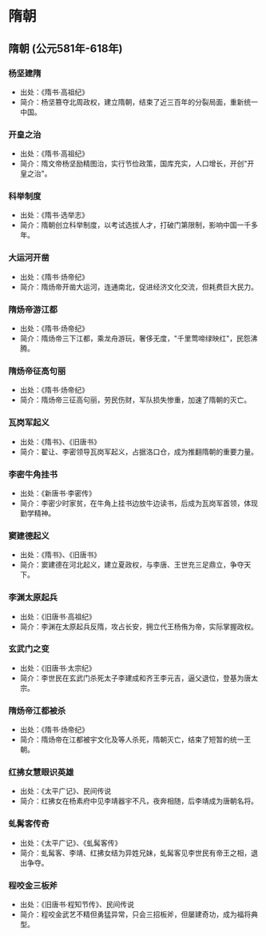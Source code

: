 # 隋朝

## 隋朝 (公元581年-618年)

### 杨坚建隋
- 出处：《隋书·高祖纪》
- 简介：杨坚篡夺北周政权，建立隋朝，结束了近三百年的分裂局面，重新统一中国。

### 开皇之治
- 出处：《隋书·高祖纪》
- 简介：隋文帝杨坚励精图治，实行节俭政策，国库充实，人口增长，开创"开皇之治"。

### 科举制度
- 出处：《隋书·选举志》
- 简介：隋朝创立科举制度，以考试选拔人才，打破门第限制，影响中国一千多年。

### 大运河开凿
- 出处：《隋书·炀帝纪》
- 简介：隋炀帝开凿大运河，连通南北，促进经济文化交流，但耗费巨大民力。

### 隋炀帝游江都
- 出处：《隋书·炀帝纪》
- 简介：隋炀帝三下江都，乘龙舟游玩，奢侈无度，"千里莺啼绿映红"，民怨沸腾。

### 隋炀帝征高句丽
- 出处：《隋书·炀帝纪》
- 简介：隋炀帝三征高句丽，劳民伤财，军队损失惨重，加速了隋朝的灭亡。

### 瓦岗军起义
- 出处：《隋书》、《旧唐书》
- 简介：翟让、李密领导瓦岗军起义，占据洛口仓，成为推翻隋朝的重要力量。

### 李密牛角挂书
- 出处：《新唐书·李密传》
- 简介：李密少时家贫，在牛角上挂书边放牛边读书，后成为瓦岗军首领，体现勤学精神。

### 窦建德起义
- 出处：《隋书》、《旧唐书》
- 简介：窦建德在河北起义，建立夏政权，与李唐、王世充三足鼎立，争夺天下。

### 李渊太原起兵
- 出处：《旧唐书·高祖纪》
- 简介：李渊在太原起兵反隋，攻占长安，拥立代王杨侑为帝，实际掌握政权。

### 玄武门之变
- 出处：《旧唐书·太宗纪》
- 简介：李世民在玄武门杀死太子李建成和齐王李元吉，逼父退位，登基为唐太宗。

### 隋炀帝江都被杀
- 出处：《隋书·炀帝纪》
- 简介：隋炀帝在江都被宇文化及等人杀死，隋朝灭亡，结束了短暂的统一王朝。

### 红拂女慧眼识英雄
- 出处：《太平广记》、民间传说
- 简介：红拂女在杨素府中见李靖器宇不凡，夜奔相随，后李靖成为唐朝名将。

### 虬髯客传奇
- 出处：《太平广记》、《虬髯客传》
- 简介：虬髯客、李靖、红拂女结为异姓兄妹，虬髯客见李世民有帝王之相，退出争夺。

### 程咬金三板斧
- 出处：《旧唐书·程知节传》、民间传说
- 简介：程咬金武艺不精但勇猛异常，只会三招板斧，但屡建奇功，成为福将典型。